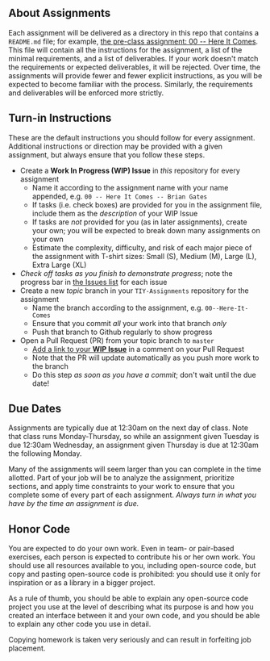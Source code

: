 ## About Assignments

Each assignment will be delivered as a directory in this repo that contains a `README.md` file; for example, [the pre-class assignment: 00 -- Here It Comes](https://github.com/TheIronYard--Orlando/2015--SUMMER--ROR/tree/master/Assignments/00--Here-It-Comes). This file will contain all the instructions for the assignment, a list of the minimal requirements, and a list of deliverables. If your work doesn't match the requirements or expected deliverables, it will be rejected. Over time, the assignments will provide fewer and fewer explicit instructions, as you will be expected to become familiar with the process. Similarly, the requirements and deliverables will be enforced more strictly.

## Turn-in Instructions

These are the default instructions you should follow for every assignment. Additional instructions or direction may be provided with a given assignment, but always ensure that you follow these steps.

* Create a **Work In Progress (WIP) Issue** in _this_ repository for every assignment
    * Name it according to the assignment name with your name appended, e.g. `00 -- Here It Comes -- Brian Gates`
    * If tasks (i.e. check boxes) are provided for you in the assignment file, include them as the _description_ of your WIP Issue
    * If tasks are _not_ provided for you (as in later assignments), create your own; you will be expected to break down many assignments on your own
    * Estimate the complexity, difficulty, and risk of each major piece of the assignment with T-shirt sizes: Small (S), Medium (M), Large (L), Extra Large (XL)
* _Check off tasks as you finish to demonstrate progress_; note the progress bar in [the Issues list](https://github.com/TheIronYard--Orlando/FEE--2015--SPRING/issues) for each issue
* Create a new _topic_ branch in your `TIY-Assignments` repository for the assignment
    * Name the branch according to the assignment, e.g. `00--Here-It-Comes`
    * Ensure that you commit _all_ your work into that branch _only_
    * Push that branch to Github regularly to show progress
* Open a Pull Request (PR) from your topic branch to `master`
    * [Add a link to your **WIP Issue**](https://help.github.com/articles/writing-on-github/#references) in a comment on your Pull Request
    * Note that the PR will update automatically as you push more work to the branch
    * Do this step _as soon as you have a commit_; don't wait until the due date!

## Due Dates

Assignments are typically due at 12:30am on the next day of class. Note that class runs Monday-Thursday, so while an assignment given Tuesday is due 12:30am Wednesday, an assignment given Thursday is due at 12:30am the following Monday.

Many of the assignments will seem larger than you can complete in the time allotted. Part of your job will be to analyze the assignment, prioritize sections, and apply time constraints to your work to ensure that you complete some of every part of each assignment. *Always turn in what you have by the time an assignment is due.* 

## Honor Code

You are expected to do your own work. Even in team- or pair-based exercises, each person is expected to contribute his or her own work. You should use all resources available to you, including open-source code, but copy and pasting open-source code is prohibited: you should use it only for inspiration or as a library in a bigger project. 

As a rule of thumb, you should be able to explain any open-source code project you use at the level of describing what its purpose is and how you created an interface between it and your own code, and you should be able to explain any other code you use in detail.

Copying homework is taken very seriously and can result in forfeiting job placement.
